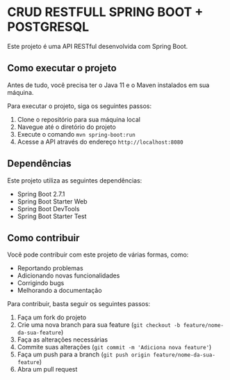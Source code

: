 # CRUD RESTFULL SPRING BOOT + POSTGRESQL

Este projeto é uma API RESTful desenvolvida com Spring Boot.

## Como executar o projeto

Antes de tudo, você precisa ter o Java 11 e o Maven instalados em sua máquina.

Para executar o projeto, siga os seguintes passos:

1. Clone o repositório para sua máquina local
2. Navegue até o diretório do projeto
3. Execute o comando `mvn spring-boot:run`
4. Acesse a API através do endereço `http://localhost:8080`

## Dependências

Este projeto utiliza as seguintes dependências:

- Spring Boot 2.7.1
- Spring Boot Starter Web
- Spring Boot DevTools
- Spring Boot Starter Test

## Como contribuir

Você pode contribuir com este projeto de várias formas, como:

- Reportando problemas
- Adicionando novas funcionalidades
- Corrigindo bugs
- Melhorando a documentação

Para contribuir, basta seguir os seguintes passos:

1. Faça um fork do projeto
2. Crie uma nova branch para sua feature (`git checkout -b feature/nome-da-sua-feature`)
3. Faça as alterações necessárias
4. Commite suas alterações (`git commit -m 'Adiciona nova feature'`)
5. Faça um push para a branch (`git push origin feature/nome-da-sua-feature`)
6. Abra um pull request
